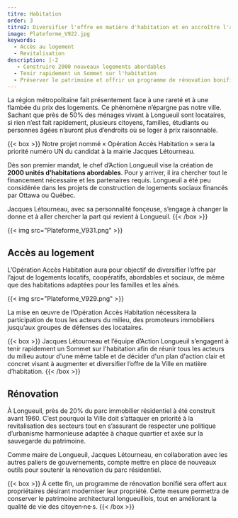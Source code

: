 ```yaml
---
titre: Habitation
order: 3
titre2: Diversifier l'offre en matière d'habitation et en accroître l'accessibilité
image: Plateforme_V922.jpg
keywords:
  - Accès au logement
  - Revitalisation
description: |-2
   - Construire 2000 nouveaux logements abordables
  - Tenir rapidement un Sommet sur l'habitation
  - Préserver le patrimoine et offrir un programme de rénovation bonifié
---
```

La région métropolitaine fait présentement face à une rareté et à une flambée du prix des logements. Ce phénomène n’épargne pas notre ville. Sachant que près de 50% des ménages vivant à Longueuil sont locataires, si rien n’est fait rapidement, plusieurs citoyens, familles, étudiants ou personnes âgées n’auront plus d’endroits où se loger à prix raisonnable.

{{< box >}}
Notre projet nommé « Opération Accès Habitation » sera la priorité numéro UN du candidat à la mairie Jacques Létourneau.

Dès son premier mandat, le chef d’Action Longueuil vise la création de **2000 unités d’habitations abordables**. Pour y arriver, il ira chercher tout le financement nécessaire et les partenaires requis. Longueuil a été peu considérée dans les projets de construction de logements sociaux financés par Ottawa ou Québec.

Jacques Létourneau, avec sa personnalité fonçeuse, s’engage à changer la donne et à aller chercher la part qui revient à Longueuil.
{{< /box >}}

{{< img src="Plateforme_V931.png" >}}

## Accès au logement

L’Opération Accès Habitation aura pour objectif de diversifier l’offre par l’ajout de logements locatifs, coopératifs, abordables et sociaux, de même que des habitations adaptées pour les familles et les aînés.

{{< img src="Plateforme_V929.png" >}}

La mise en œuvre de l’Opération Accès Habitation nécessitera la participation de tous les acteurs du milieu, des promoteurs immobiliers jusqu’aux groupes de défenses des locataires.

{{< box >}}
Jacques Létourneau et l’équipe d’Action Longueuil s’engagent à tenir rapidement un Sommet sur l'habitation afin de réunir tous les acteurs du milieu autour d'une même table et de décider d'un plan d'action clair et concret visant à augmenter et diversifier l’offre de la Ville en matière d’habitation.
{{< /box >}}

## Rénovation

À Longueuil, près de 20% du parc immobilier résidentiel à été construit avant 1960. C’est pourquoi la Ville doit s’attaquer en priorité à la revitalisation des secteurs tout en s’assurant de respecter une politique d’urbanisme harmonieuse adaptée à chaque quartier et axée sur la sauvegarde du patrimoine.

Comme maire de Longueuil, Jacques Létourneau, en collaboration avec les autres paliers de gouvernements, compte mettre en place de nouveaux outils pour soutenir la rénovation du parc résidentiel.

{{< box >}}
À cette fin, un programme de rénovation bonifié sera offert aux propriétaires désirant moderniser leur propriété. Cette mesure permettra de conserver le patrimoine architectural longueuillois, tout en améliorant la qualité de vie des citoyen⸱ne⸱s.
{{< /box >}}